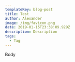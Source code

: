 ```yaml
---
templateKey: blog-post
title: Test
author: Alexander
image: /img/favicon.png
date: 2019-01-15T23:38:09.929Z
description: Description
tags:
  - Tag
---
```

Body
